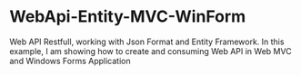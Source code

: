 # WebApi-Entity-MVC-WinForm
Web API Restfull, working with Json Format and Entity Framework. In this example, I am showing how to create and consuming Web API in Web MVC and Windows Forms Application
